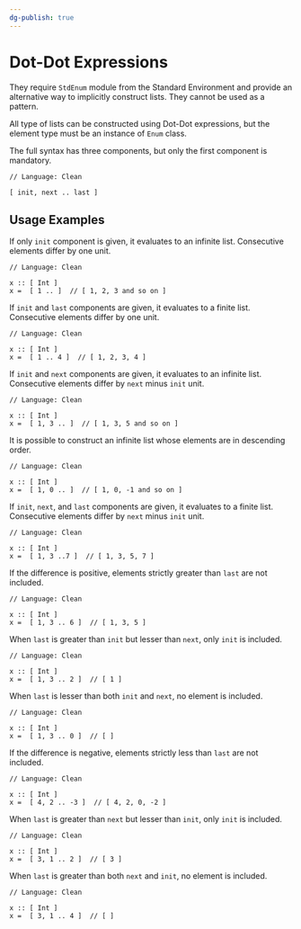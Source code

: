 ```yaml
---
dg-publish: true
---
```


# Dot-Dot Expressions

They require `StdEnum` module from the Standard Environment and provide an alternative way to implicitly construct lists.
They cannot be used as a pattern.

All type of lists can be constructed using Dot-Dot expressions, but the element type must be an instance of `Enum` class.

The full syntax has three components, but only the first component is mandatory.

```Clean
// Language: Clean

[ init, next .. last ]
```

## Usage Examples

If only `init` component is given, it evaluates to an infinite list.
Consecutive elements differ by one unit.

```Clean
// Language: Clean

x :: [ Int ]
x =  [ 1 .. ]  // [ 1, 2, 3 and so on ]
```

If `init` and `last` components are given, it evaluates to a finite list.
Consecutive elements differ by one unit.

```Clean
// Language: Clean

x :: [ Int ]
x =  [ 1 .. 4 ]  // [ 1, 2, 3, 4 ] 
```

If `init` and `next` components are given, it evaluates to an infinite list.
Consecutive elements differ by `next` minus `init` unit.

```Clean
// Language: Clean

x :: [ Int ]
x =  [ 1, 3 .. ]  // [ 1, 3, 5 and so on ]
```

It is possible to construct an infinite list whose elements are in descending order.

```Clean
// Language: Clean

x :: [ Int ]
x =  [ 1, 0 .. ]  // [ 1, 0, -1 and so on ]
```

If `init`, `next`, and `last` components are given, it evaluates to a finite list.
Consecutive elements differ by `next` minus `init` unit.

```Clean
// Language: Clean

x :: [ Int ]
x =  [ 1, 3 ..7 ]  // [ 1, 3, 5, 7 ]
```

If the difference is positive, elements strictly greater than `last` are not included.

```Clean
// Language: Clean

x :: [ Int ]
x =  [ 1, 3 .. 6 ]  // [ 1, 3, 5 ]
```

When `last` is greater than `init` but lesser than `next`, only `init` is included.

```Clean
// Language: Clean

x :: [ Int ]
x =  [ 1, 3 .. 2 ]  // [ 1 ]
```

When `last` is lesser than both `init` and `next`, no element is included.

```Clean
// Language: Clean

x :: [ Int ]
x =  [ 1, 3 .. 0 ]  // [ ]
```

If the difference is negative, elements strictly less than `last` are not included.

```Clean
// Language: Clean

x :: [ Int ]
x =  [ 4, 2 .. -3 ]  // [ 4, 2, 0, -2 ]
```

When `last` is greater than `next` but lesser than `init`, only `init` is included.

```Clean
// Language: Clean

x :: [ Int ]
x =  [ 3, 1 .. 2 ]  // [ 3 ]
```

When `last` is greater than both `next` and `init`, no element is included.

```Clean
// Language: Clean

x :: [ Int ]
x =  [ 3, 1 .. 4 ]  // [ ]
```

